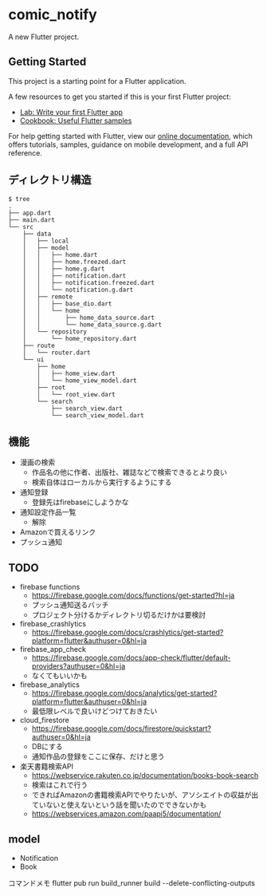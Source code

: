 # comic_notify

A new Flutter project.

## Getting Started

This project is a starting point for a Flutter application.

A few resources to get you started if this is your first Flutter project:

- [Lab: Write your first Flutter app](https://flutter.dev/docs/get-started/codelab)
- [Cookbook: Useful Flutter samples](https://flutter.dev/docs/cookbook)

For help getting started with Flutter, view our
[online documentation](https://flutter.dev/docs), which offers tutorials,
samples, guidance on mobile development, and a full API reference.

## ディレクトリ構造

```
$ tree
.
├── app.dart
├── main.dart
└── src
    ├── data
    │   ├── local
    │   ├── model
    │   │   ├── home.dart
    │   │   ├── home.freezed.dart
    │   │   ├── home.g.dart
    │   │   ├── notification.dart
    │   │   ├── notification.freezed.dart
    │   │   └── notification.g.dart
    │   ├── remote
    │   │   ├── base_dio.dart
    │   │   └── home
    │   │       ├── home_data_source.dart
    │   │       └── home_data_source.g.dart
    │   └── repository
    │       └── home_repository.dart
    ├── route
    │   └── router.dart
    └── ui
        ├── home
        │   ├── home_view.dart
        │   └── home_view_model.dart
        ├── root
        │   └── root_view.dart
        └── search
            ├── search_view.dart
            └── search_view_model.dart
```

## 機能

- 漫画の検索
    - 作品名の他に作者、出版社、雑誌などで検索できるとより良い
    - 検索自体はローカルから実行するようにする
- 通知登録
    - 登録先はfirebaseにしようかな
- 通知設定作品一覧
    - 解除
- Amazonで買えるリンク
- プッシュ通知

## TODO

- firebase functions
    - https://firebase.google.com/docs/functions/get-started?hl=ja
    - プッシュ通知送るバッチ
    - プロジェクト分けるかディレクトリ切るだけかは要検討
- firebase_crashlytics
    - https://firebase.google.com/docs/crashlytics/get-started?platform=flutter&authuser=0&hl=ja
- firebase_app_check
    - https://firebase.google.com/docs/app-check/flutter/default-providers?authuser=0&hl=ja
    - なくてもいいかも
- firebase_analytics
    - https://firebase.google.com/docs/analytics/get-started?platform=flutter&authuser=0&hl=ja
    - 最低限レベルで良いけどつけておきたい
- cloud_firestore
    - https://firebase.google.com/docs/firestore/quickstart?authuser=0&hl=ja
    - DBにする
    - 通知作品の登録をここに保存、だけと思う
- 楽天書籍検索API
    - https://webservice.rakuten.co.jp/documentation/books-book-search
    - 検索はこれで行う
    - できればAmazonの書籍検索APIでやりたいが、アソシエイトの収益が出ていないと使えないという話を聞いたのでできないかも
    - https://webservices.amazon.com/paapi5/documentation/

## model

- Notification
- Book

コマンドメモ
flutter pub run build_runner build --delete-conflicting-outputs
